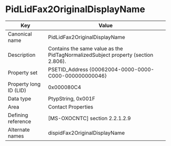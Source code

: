 # PidLidFax2OriginalDisplayName

| Key | Value |
|---|---|
| Canonical name | PidLidFax2OriginalDisplayName |
| Description | Contains the same value as the PidTagNormalizedSubject property (section 2.806). |
| Property set | PSETID_Address {00062004-0000-0000-C000-000000000046} |
| Property long ID (LID) | 0x000080C4 |
| Data type | PtypString, 0x001F |
| Area | Contact Properties |
| Defining reference | [MS-OXOCNTC] section 2.2.1.2.9 |
| Alternate names | dispidFax2OriginalDisplayName |
